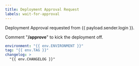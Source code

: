 ```yaml
---
title: Deployment Approval Request
labels: wait-for-approval
---
```


Deployment Approval requested from {{ payload.sender.login }}.

Comment "**/approve**" to kick the deployment off.

```yaml metadata
environment: "{{ env.ENVIRONMENT }}"
tag: "{{ env.TAG }}"
changelog: >
  "{{ env.CHANGELOG }}"
```

